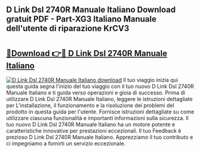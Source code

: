 ## D Link Dsl 2740R Manuale Italiano Download gratuit PDF - Part-XG3 Italiano Manuale dell'utente di riparazione KrCV3

# <h2><a href="http://df9zmm7.blite.top/?on=D+Link+Dsl+2740R+Manuale+Italiano">🔗Download 👉🔴 D Link Dsl 2740R Manuale Italiano</a></h2>

[![D Link Dsl 2740R Manuale Italiano download](https://i.imgur.com/lujVjoI.png)](http://df9zmm7.blite.top/?on=D+Link+Dsl+2740R+Manuale+Italiano)
Il tuo viaggio inizia qui questa guida segna l'inizio del tuo viaggio con il tuo nuovo D Link Dsl 2740R Manuale Italiano e ti guida verso operazioni e gioia di successo. Prima di utilizzare D Link Dsl 2740R Manuale Italiano, leggere le istruzioni dettagliate per L'installazione, il funzionamento e la risoluzione dei problemi del prodotto in questa guida per l'utente. Fornisce istruzioni dettagliate su come utilizzare ciascuna funzionalità e importanti informazioni sulla sicurezza. Il tuo nuovo D Link Dsl 2740R Manuale Italiano ha un motore potente e caratteristiche innovative per prestazioni eccezionali. Il tuo Feedback è prezioso D Link Dsl 2740R Manuale Italiano. Apprezziamo il tuo contributo e ci impegniamo a fornirti un servizio eccezionale.
